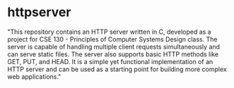 # httpserver
"This repository contains an HTTP server written in C, developed as a project for CSE 130 - Principles of Computer Systems Design class. The server is capable of handling multiple client requests simultaneously and can serve static files. The server also supports basic HTTP methods like GET, PUT, and HEAD. It is a simple yet functional implementation of an HTTP server and can be used as a starting point for building more complex web applications."
